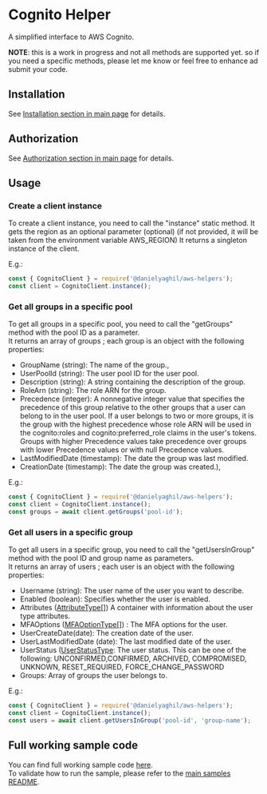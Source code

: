 # Cognito Helper

A simplified interface to AWS Cognito.

**NOTE**: this is a work in progress and not all methods are supported yet. so if you need a specific methods, please let me know or feel free to enhance ad submit your code.

## Installation

See [Installation section in main page](README.md#installation) for details.

## Authorization

See [Authorization section in main page](README.md#authorization) for details.

## Usage

### Create a client instance

To create a client instance, you need to call the "instance" static method.
It gets the region as an optional parameter (optional) (if not provided, it will be taken from the environment variable AWS_REGION)
It returns a singleton instance of the client.

E.g.:

```javascript
const { CognitoClient } = require('@danielyaghil/aws-helpers');
const client = CognitoClient.instance();
```

### Get all groups in a specific pool

To get all groups in a specific pool, you need to call the "getGroups" method with the pool ID as a parameter.  
It returns an array of groups ; each group is an object with the following properties:

- GroupName (string): The name of the group.,
- UserPoolId (string): The user pool ID for the user pool.
- Description (string): A string containing the description of the group.
- RoleArn (string): The role ARN for the group.
- Precedence (integer): A nonnegative integer value that specifies the precedence of this group relative to the other groups that a user can belong to in the user pool. If a user belongs to two or more groups, it is the group with the highest precedence whose role ARN will be used in the cognito:roles and cognito:preferred_role claims in the user's tokens. Groups with higher Precedence values take precedence over groups with lower Precedence values or with null Precedence values.
- LastModifiedDate (timestamp): The date the group was last modified.
- CreationDate (timestamp): The date the group was created.),

E.g.:

```javascript
const { CognitoClient } = require('@danielyaghil/aws-helpers');
const client = CognitoClient.instance();
const groups = await client.getGroups('pool-id');
```

### Get all users in a specific group

To get all users in a specific group, you need to call the "getUsersInGroup" method with the pool ID and group name as parameters.  
It returns an array of users ; each user is an object with the following properties:

- Username (string): The user name of the user you want to describe.
- Enabled (boolean): Specifies whether the user is enabled.
- Attributes ([AttributeType[]](https://docs.aws.amazon.com/AWSJavaScriptSDK/v3/latest/Package/-aws-sdk-client-cognito-identity-provider/Interface/AttributeType/)) A container with information about the user type attributes.
- MFAOptions ([MFAOptionType[]](https://docs.aws.amazon.com/AWSJavaScriptSDK/v3/latest/Package/-aws-sdk-client-cognito-identity-provider/Interface/MFAOptionType/)) : The MFA options for the user.
- UserCreateDate(date): The creation date of the user.
- UserLastModifiedDate (date): The last modified date of the user.
- UserStatus ([UserStatusType](https://docs.aws.amazon.com/AWSJavaScriptSDK/v3/latest/Package/-aws-sdk-client-cognito-identity-provider/TypeAlias/UserStatusType/): The user status. This can be one of the following: UNCONFIRMED,CONFIRMED, ARCHIVED, COMPROMISED, UNKNOWN, RESET_REQUIRED, FORCE_CHANGE_PASSWORD
- Groups: Array of groups the user belongs to.

E.g.:

```javascript
const { CognitoClient } = require('@danielyaghil/aws-helpers');
const client = CognitoClient.instance();
const users = await client.getUsersInGroup('pool-id', 'group-name');
```

## Full working sample code

You can find full working sample code [here](../samples/sample-cognito.js).  
To validate how to run the sample, please refer to the [main samples README](../samples/README.md).
